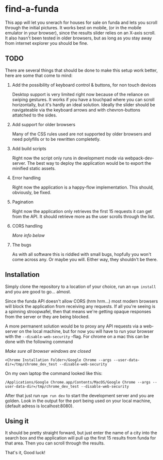# find-a-funda
This app will let you snerach for houses for sale on funda and lets you scroll through the initial pictures. It works best on mobile, (or in the mobile emulator in your browser), since the results slider relies on an X-axis scroll. It also hasn't been tested in older browsers, but as long as you stay away from internet explorer you should be fine.

## TODO
There are several things that should be done to make this setup work better, here are some that come to mind:
1. Add the possibility of keyboard control & buttons, for non touch devices
   
   Desktop support is very limited right now because of the reliance on swiping gestures. It works if you have a touchpad where you can scroll horizontally, but it's hardly an ideal solution. Ideally the slider should be navigateable via the keyboard arrows and with chevron-buttons attatched to the sides.
2. Add support for older browsers
   
   Many of the CSS rules used are not supported by older browsers and need polyfills or to be rewritten completetly.
3. Add build scripts
   
   Right now the script only runs in development mode via webpack-dev-server. The best way to deploy the application would be to export the minified static assets.
4. Error handling
   
   Right now the application is a happy-flow implementation. This should, obviously, be fixed.
5. Pagination

   Right now the application only retrieves the first 15 requests it can get from the API. It should retrieve more as the user scrolls through the list.
6. CORS handling
   
   _More info below_
7. The bugs

   As with all software this is riddled with small bugs, hopfully you won't come across any. Or maybe you will. Either way, they shouldn't be there.

## Installation

Simply clone the repository to a location of your choice, run an `npm install` and you are good to go... almost.

Since the funda API doesn't allow CORS (hrm hrm...) most modern browsers will block the application from receiving any requests. If all you're seeing is a spinning stroopwafel, then that means we're getting opaque responses from the server or they are being blocked.

A more permanent solution would be to proxy any API requests via a web-server on the local machine, but for now you will have to run your browser with the `--disable-web-security` -flag. For chrome on a mac this can be done with the following command 

*Make sure all browser windows are closed*

`<Chrome Installation Folder>/Google Chrome --args --user-data-dir=/tmp/chrome_dev_test --disable-web-security`

On my own laptop the command looked like this:

`/Applications/Google Chrome.app/Contents/MacOS/Google Chrome --args --user-data-dir=/tmp/chrome_dev_test --disable-web-security`

After that just run `npm run dev` to start the development server and you are golden. Look in the output for the port being used on your local machine, (default adress is localhost:8080).

## Using it

It should be pretty straight forward, but just enter the name of a city into the search box and the application will pull up the first 15 results from funda for that area. Then you can scroll through the results.

That's it, Good luck!
